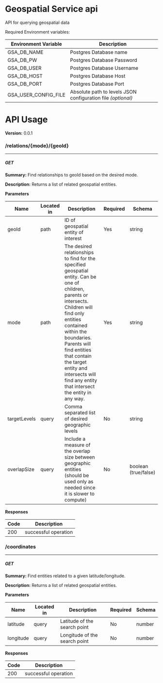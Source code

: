 Geospatial Service api
==================================

API for querying geospatial data

Required Environment variables:

|Environment Variable|Description|
|--|--|
|GSA_DB_NAME|Postgres Database name|
|GSA_DB_PW|Postgres Database Password|
|GSA_DB_USER|Postgres Database Username|
|GSA_DB_HOST|Postgres Database Host|
|GSA_DB_PORT|Postgres Database Port|
|GSA_USER_CONFIG_FILE| Absolute path to levels JSON configuration file _(optional)_|

# API Usage

**Version:** 0.0.1

### /relations/{mode}/{geoId}
---
##### ***GET***
**Summary:** Find relationships to geoId based on the desired mode.

**Description:** Returns a list of related geospatial entities.

**Parameters**

| Name | Located in | Description | Required | Schema |
| ---- | ---------- | ----------- | -------- | ---- |
| geoId | path | ID of geospatial entity of interest | Yes | string |
| mode | path | The desired relationships to find for the specified geospatial entity. Can be one of children, parents or intersects. Children will find only entities contained within the boundaries. Parents will find entities that contain the target entity and intersects will find any entity that intersect the entity in any way. | Yes | string |
| targetLevels | query | Comma separated list of desired geographic levels | No | string |
| overlapSize | query | Include a measure of the overlap size between geographic entities (should be used only as needed since it is slower to compute) | No | boolean (true/false) |
**Responses**

| Code | Description |
| ---- | ----------- |
| 200 | successful operation |

### /coordinates
---
##### ***GET***
**Summary:** Find entities related to a given latitude/longitude.

**Description:** Returns a list of related geospatial entities.

**Parameters**

| Name | Located in | Description | Required | Schema |
| ---- | ---------- | ----------- | -------- | ---- |
| latitude | query | Latitude of the search point | No | number |
| longitude | query | Longitude of the search point | No | number |

**Responses**

| Code | Description |
| ---- | ----------- |
| 200 | successful operation |
